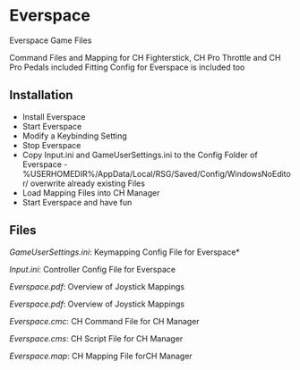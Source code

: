 # Everspace
Everspace Game Files

Command Files and Mapping for CH Fighterstick, CH Pro Throttle and CH Pro Pedals included
Fitting Config for Everspace is included too

## Installation

* Install Everspace
* Start Everspace
* Modify a Keybinding Setting
* Stop Everspace
* Copy Input.ini and GameUserSettings.ini to the Config Folder of Everspace - %USERHOMEDIR%/AppData/Local/RSG/Saved/Config/WindowsNoEditor/ overwrite already existing Files
* Load Mapping Files into CH Manager 
* Start Everspace and have fun

## Files

*GameUserSettings.ini*: Keymapping Config File for Everspace* 

*Input.ini*: Controller Config File for Everspace

*Everspace.pdf*: Overview of Joystick Mappings 

*Everspace.pdf*: Overview of Joystick Mappings 

*Everspace.cmc*: CH Command File for CH Manager

*Everspace.cms*: CH Script File for CH Manager

*Everspace.map*: CH Mapping File forCH Manager

